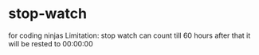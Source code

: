 # stop-watch
for coding ninjas
Limitation: stop watch can count till 60 hours after that it will be rested to 00:00:00

